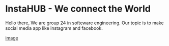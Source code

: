 # InstaHUB - We connect the World
Hello there, We are group 24 in softeware engineering. Our topic is to make social media app like instagram and facebook. 

[image](https://user-images.githubusercontent.com/49234757/160124923-67935389-c77a-4080-be5d-7e4e48be5976.png)
